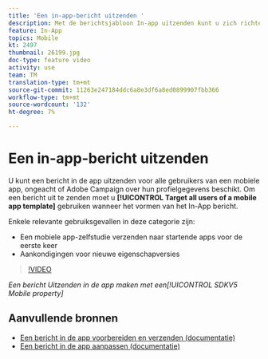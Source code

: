 ```yaml
---
title: 'Een in-app-bericht uitzenden '
description: Met de berichtsjabloon In-app uitzenden kunt u zich richten op alle gebruikers van uw mobiele app met Adobe Campaign Standard (ACS)
feature: In-App
topics: Mobile
kt: 2497
thumbnail: 26199.jpg
doc-type: feature video
activity: use
team: TM
translation-type: tm+mt
source-git-commit: 11263e247184ddc6a8e3df6a8ed0899907fbb366
workflow-type: tm+mt
source-wordcount: '132'
ht-degree: 7%

---
```



# Een in-app-bericht uitzenden

U kunt een bericht in de app uitzenden voor alle gebruikers van een mobiele app, ongeacht of Adobe Campaign over hun profielgegevens beschikt. Om een bericht uit te zenden moet u **[!UICONTROL Target all users of a mobile app template]** gebruiken wanneer het vormen van het In-App bericht.

Enkele relevante gebruiksgevallen in deze categorie zijn:

* Een mobiele app-zelfstudie verzenden naar startende apps voor de eerste keer
* Aankondigingen voor nieuwe eigenschapversies

>[!VIDEO](https://video.tv.adobe.com/v/26199?quality=12)

*Een bericht Uitzenden in de app maken met een[!UICONTROL SDKV5 Mobile property]*

## Aanvullende bronnen

* [Een bericht in de app voorbereiden en verzenden (documentatie)](https://docs.adobe.com/content/help/en/campaign-standard/using/communication-channels/in-app-messaging/preparing-and-sending-an-in-app-message.html)
* [Een bericht in de app aanpassen (documentatie)](https://docs.adobe.com/content/help/en/campaign-standard/using/communication-channels/in-app-messaging/customizing-an-in-app-message.html)

